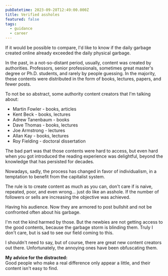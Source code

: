 ```yaml
---
pubDatetime: 2023-09-28T12:49:00.000Z
title: Verified assholes
featured: false
tags:
  - guidance
  - career
---
```


If it would be possible to compare, I'd like to know if the daily garbage
created online already exceeded the daily physical garbage.

In the past, in a not-so-distant period, usually, content was created by
authorities. Professors, senior professionals, sometimes great master's degree
or Ph.D. students, and rarely by people guessing. In the majority, these
contents were distributed in the form of books, lectures, papers, and fewer
posts.

To not be so abstract, some authority content creators that I'm talking about:

- Martin Fowler - books, articles
- Kent Beck - books, lectures
- Adrew Tanenbaum - books
- Dave Thomas - books, lectures
- Joe Armstrong - lectures
- Allan Kay - books, lectures
- Roy Fielding - doctoral dissertation

The bad part was that those contents were hard to access, but even hard when you
got introduced the reading experience was delightful, beyond the knowledge that
has persisted for decades.

Nowadays, sadly, the process has changed in favor of individualism, in a
temptation to benefit from the capitalist system.

The rule is to create content as much as you can, don't care if is naive,
repeated, poor, and even wrong... just do like an asshole. If the number of
followers or sells are increasing the objective was achieved.

Having his audience. Now they are armored to post bullshit and not be confronted
often about his garbage.

I'm not the kind harmed by those. But the newbies are not getting access to the
good contents, because the garbage storm is blinding them. Truly I don't care,
but is sad to see our field coming to this.

I shouldn't need to say, but of course, there are great new content creators out
there. Unfortunately, the annoying ones have been obfuscating them.

**My advice for the distracted:**\
Good people who make a real difference only appear a little, and their content isn't
easy to find.
